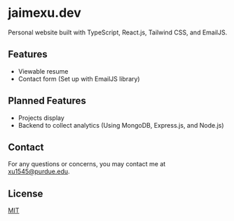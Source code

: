 # jaimexu.dev

Personal website built with TypeScript, React.js, Tailwind CSS, and EmailJS.

## Features

* Viewable resume
* Contact form (Set up with EmailJS library)

## Planned Features

* Projects display
* Backend to collect analytics (Using MongoDB, Express.js, and Node.js)

## Contact

For any questions or concerns, you may contact me at [xu1545@purdue.edu](mailto:xu1545@purdue.edu).

## License

[MIT](https://choosealicense.com/licenses/mit/)
